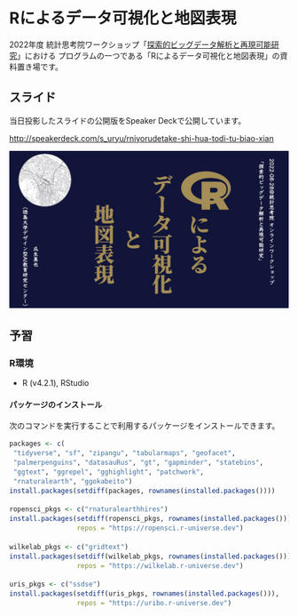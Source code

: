 Rによるデータ可視化と地図表現
========================

2022年度 統計思考院ワークショップ「[探索的ビッグデータ解析と再現可能研究](https://sites.google.com/view/ws-ebda-rr-2022/)」における
プログラムの一つである「Rによるデータ可視化と地図表現」の資料置き場です。

## スライド

当日投影したスライドの公開版をSpeaker Deckで公開しています。

http://speakerdeck.com/s_uryu/rniyorudetake-shi-hua-todi-tu-biao-xian

[![スライドへのリンク](images/slide_top.jpeg)](http://speakerdeck.com/s_uryu/rniyorudetake-shi-hua-todi-tu-biao-xian)

## 予習

### R環境

- R (v4.2.1), RStudio

#### パッケージのインストール

次のコマンドを実行することで利用するパッケージをインストールできます。

```r
packages <- c(
 "tidyverse", "sf", "zipangu", "tabularmaps", "geofacet",
 "palmerpenguins", "datasauRus", "gt", "gapminder", "statebins",
 "ggtext", "ggrepel", "gghighlight", "patchwork",
 "rnaturalearth", "ggokabeito")
install.packages(setdiff(packages, rownames(installed.packages())))

ropensci_pkgs <- c("rnaturalearthhires")
install.packages(setdiff(ropensci_pkgs, rownames(installed.packages())), 
                 repos = "https://ropensci.r-universe.dev")

wilkelab_pkgs <- c("gridtext")
install.packages(setdiff(wilkelab_pkgs, rownames(installed.packages())), 
                 repos = "https://wilkelab.r-universe.dev")

uris_pkgs <- c("ssdse")
install.packages(setdiff(uris_pkgs, rownames(installed.packages())), 
                 repos = "https://uribo.r-universe.dev")
```
